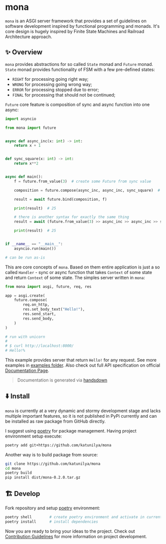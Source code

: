 # mona

`mona` is an ASGI server framework that provides a set of guidelines on software
development inspired by functional programming and monads. It's core design is
hugely inspired by Finite State Machines and Railroad Architecture approach.

## ✨ Overview

`mona` provides abstractions for so called `State` monad and `Future` monad.
`State` monad provides functionality of FSM with a few pre-defined states:

- `RIGHT` for processing going right way;
- `WRONG` for processing going wrong way;
- `ERROR` for processing stopped due to error;
- `FINAL` for processing that should not be continued;

`Future` core feature is composition of sync and async function into one async:

```python
import asyncio

from mona import future


async def async_inc(x: int) -> int:
    return x + 1


def sync_square(x: int) -> int:
    return x**2


async def main():
    f = future.from_value(3)  # create some Future from sync value

    composition = future.compose(async_inc, async_inc, sync_square)  # (x + 1 + 1)^2

    result = await future.bind(composition, f)

    print(result)  # 25

    # there is another syntax for exactly the same thing
    result = await (future.from_value(3) >> async_inc >> async_inc >> sync_square)

    print(result)  # 25


if __name__ == "__main__":
    asyncio.run(main())

# can be run as-is
```

This are core concepts of `mona`. Based on them entire application is just a so
called `Handler` - sync or async function that takes `Context` of some state and
return `Context` of some state. The simples server written in `mona`:

```python
from mona import asgi, future, req, res

app = asgi.create(
    future.compose(
        req.on_http,
        res.set_body_text("Hello!"),
        res.send_start,
        res.send_body,
    )
)

# run with unicorn
# 
# $ curl http://localhost:8000/
# Hello!%
```

This example provides server that return `Hello!` for any request. See more
examples in [examples folder](/examples/). Also check out full API specification
on official [Documentation Page](https://katunilya.github.io/mona/).

> Documentation is generated via [handsdown](https://github.com/vemel/handsdown)

## ⬇️ Install

`mona` is currently at a very dynamic and stormy development stage and lacks
multiple important features, so it is not published in PyPi currently and can be
installed as raw package from GitHub directly.

I suggest using [poetry](https://github.com/python-poetry/poetry) for package
management. Having project environment setup execute:

```sh
poetry add git+https://github.com/katunilya/mona
```

Another way is to build package from source:

```sh
git clone https://github.com/katunilya/mona
cd mona
poetry build
pip install dist/mona-0.2.0.tar.gz
```

## 🏗️ Develop

Fork repository and setup [poetry](https://github.com/python-poetry/poetry)
environment:

```sh
poetry shell        # create poetry environment and activate in current shell
poetry install      # install dependencies
```

Now you are ready to bring your ideas to the project. Check out
[Contribution Guidelines](/CONTRIBUTING.md) for more information on project
development.
